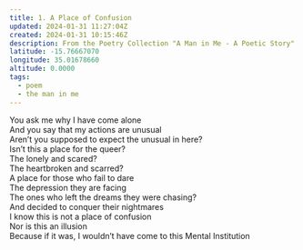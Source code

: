 ```yaml
---
title: 1. A Place of Confusion
updated: 2024-01-31 11:27:04Z
created: 2024-01-31 10:15:46Z
description: From the Poetry Collection "A Man in Me - A Poetic Story" by Maxwell Kapezi Jr.
latitude: -15.76667070
longitude: 35.01678660
altitude: 0.0000
tags:
  - poem
  - the man in me
---
```


You ask me why I have come alone  
And you say that my actions are unusual  
Aren’t you supposed to expect the unusual in here?  
Isn’t this a place for the queer?  
The lonely and scared?  
The heartbroken and scarred?  
A place for those who fail to dare  
The depression they are facing  
The ones who left the dreams they were chasing?  
And decided to conquer their nightmares  
I know this is not a place of confusion  
Nor is this an illusion  
Because if it was, I wouldn’t have come to this Mental Institution

